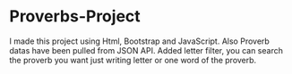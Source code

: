 # Proverbs-Project
I made this project using Html, Bootstrap and JavaScript. Also Proverb datas have been pulled from JSON API.
Added letter filter, you can search the proverb you want just writing letter or one word of the proverb.
